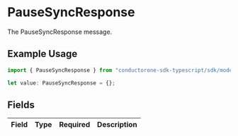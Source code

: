 # PauseSyncResponse

The PauseSyncResponse message.

## Example Usage

```typescript
import { PauseSyncResponse } from "conductorone-sdk-typescript/sdk/models/shared";

let value: PauseSyncResponse = {};
```

## Fields

| Field       | Type        | Required    | Description |
| ----------- | ----------- | ----------- | ----------- |